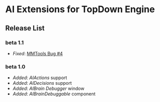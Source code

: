# AI Extensions for TopDown Engine

## Release List

### beta 1.1

* _Fixed_: [MMTools Bug #4](https://github.com/thebitcave/ai-brain-estensions-for-mmtools/issues/4)

### beta 1.0

* _Added_: _AIActions_ support
* _Added_: _AIDecisions_ support
* _Added_: _AIBrain Debugger_ window
* _Added_: _AIBrainDebuggable_ component
